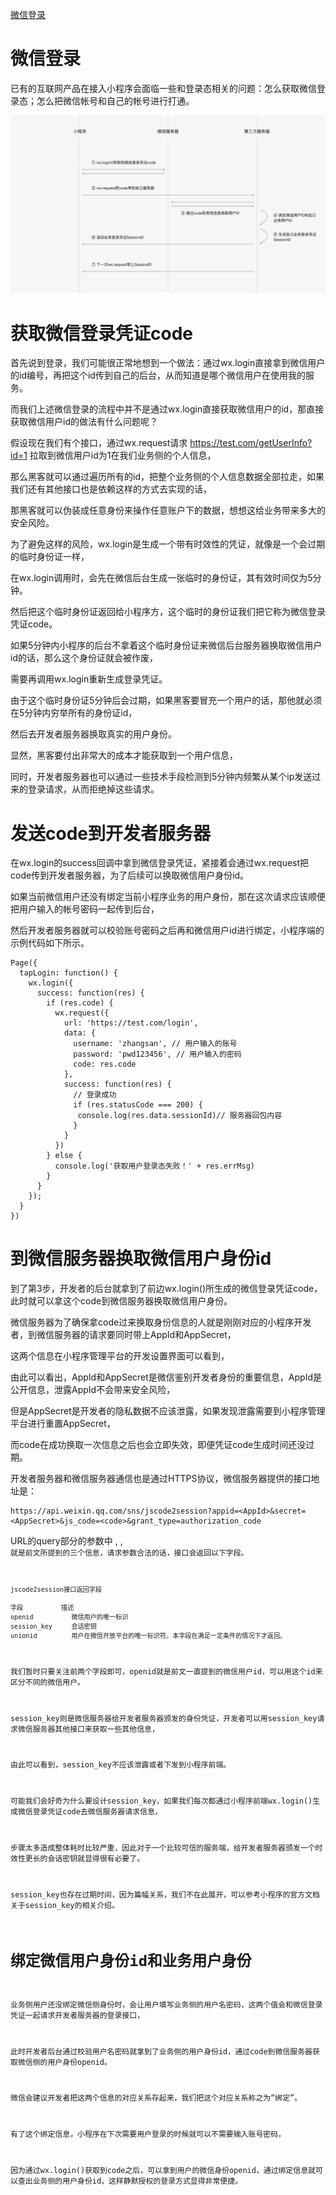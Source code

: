 [微信登录](https://developers.weixin.qq.com/ebook?action=get_post_info&docid=000cc48f96c5989b0086ddc7e56c0a#_ftn7)


# 微信登录

已有的互联网产品在接入小程序会面临一些和登录态相关的问题：怎么获取微信登录态；怎么把微信帐号和自己的帐号进行打通。


![](./imgs/login.png)


# 获取微信登录凭证code

首先说到登录，我们可能很正常地想到一个做法：通过wx.login直接拿到微信用户的id编号，再把这个id传到自己的后台，从而知道是哪个微信用户在使用我的服务。

而我们上述微信登录的流程中并不是通过wx.login直接获取微信用户的id，那直接获取微信用户id的做法有什么问题呢？ 

假设现在我们有个接口，通过wx.request请求 https://test.com/getUserInfo?id=1 拉取到微信用户id为1在我们业务侧的个人信息，

那么黑客就可以通过遍历所有的id，把整个业务侧的个人信息数据全部拉走，如果我们还有其他接口也是依赖这样的方式去实现的话，

那黑客就可以伪装成任意身份来操作任意账户下的数据，想想这给业务带来多大的安全风险。

为了避免这样的风险，wx.login是生成一个带有时效性的凭证，就像是一个会过期的临时身份证一样，

在wx.login调用时，会先在微信后台生成一张临时的身份证，其有效时间仅为5分钟。

然后把这个临时身份证返回给小程序方，这个临时的身份证我们把它称为微信登录凭证code。

如果5分钟内小程序的后台不拿着这个临时身份证来微信后台服务器换取微信用户id的话，那么这个身份证就会被作废，

需要再调用wx.login重新生成登录凭证。

由于这个临时身份证5分钟后会过期，如果黑客要冒充一个用户的话，那他就必须在5分钟内穷举所有的身份证id，

然后去开发者服务器换取真实的用户身份。

显然，黑客要付出非常大的成本才能获取到一个用户信息，

同时，开发者服务器也可以通过一些技术手段检测到5分钟内频繁从某个ip发送过来的登录请求，从而拒绝掉这些请求。



# 发送code到开发者服务器

在wx.login的success回调中拿到微信登录凭证，紧接着会通过wx.request把code传到开发者服务器，为了后续可以换取微信用户身份id。

如果当前微信用户还没有绑定当前小程序业务的用户身份，那在这次请求应该顺便把用户输入的帐号密码一起传到后台，

然后开发者服务器就可以校验账号密码之后再和微信用户id进行绑定，小程序端的示例代码如下所示。

```
Page({
  tapLogin: function() {
    wx.login({
      success: function(res) {
        if (res.code) {
          wx.request({
            url: 'https://test.com/login',
            data: {
              username: 'zhangsan', // 用户输入的账号
              password: 'pwd123456', // 用户输入的密码
              code: res.code
            },
            success: function(res) {
              // 登录成功
              if (res.statusCode === 200) {
               console.log(res.data.sessionId)// 服务器回包内容
              }
            }
          })
        } else {
          console.log('获取用户登录态失败！' + res.errMsg)
        }
      }
    });
  }
})
```


# 到微信服务器换取微信用户身份id

到了第3步，开发者的后台就拿到了前边wx.login()所生成的微信登录凭证code，此时就可以拿这个code到微信服务器换取微信用户身份。

微信服务器为了确保拿code过来换取身份信息的人就是刚刚对应的小程序开发者，到微信服务器的请求要同时带上AppId和AppSecret，

这两个信息在小程序管理平台的开发设置界面可以看到，

由此可以看出，AppId和AppSecret是微信鉴别开发者身份的重要信息，AppId是公开信息，泄露AppId不会带来安全风险，

但是AppSecret是开发者的隐私数据不应该泄露，如果发现泄露需要到小程序管理平台进行重置AppSecret，

而code在成功换取一次信息之后也会立即失效，即便凭证code生成时间还没过期。


开发者服务器和微信服务器通信也是通过HTTPS协议，微信服务器提供的接口地址是：
```
https://api.weixin.qq.com/sns/jscode2session?appid=<AppId>&secret=<AppSecret>&js_code=<code>&grant_type=authorization_code
```

URL的query部分的参数中 <AppId>, <AppSecret>, <code> 就是前文所提到的三个信息，请求参数合法的话，接口会返回以下字段。

```
jscode2session接口返回字段

字段			描述
openid			微信用户的唯一标识
session_key		会话密钥
unionid			用户在微信开放平台的唯一标识符。本字段在满足一定条件的情况下才返回。
```

我们暂时只要关注前两个字段即可，openid就是前文一直提到的微信用户id，可以用这个id来区分不同的微信用户。

session_key则是微信服务器给开发者服务器颁发的身份凭证，开发者可以用session_key请求微信服务器其他接口来获取一些其他信息，

由此可以看到，session_key不应该泄露或者下发到小程序前端。

可能我们会好奇为什么要设计session_key，如果我们每次都通过小程序前端wx.login()生成微信登录凭证code去微信服务器请求信息，

步骤太多造成整体耗时比较严重，因此对于一个比较可信的服务端，给开发者服务器颁发一个时效性更长的会话密钥就显得很有必要了。

session_key也存在过期时间，因为篇幅关系，我们不在此展开，可以参考小程序的官方文档关于session_key的相关介绍。


# 绑定微信用户身份id和业务用户身份

业务侧用户还没绑定微信侧身份时，会让用户填写业务侧的用户名密码，这两个值会和微信登录凭证一起请求开发者服务器的登录接口，

此时开发者后台通过校验用户名密码就拿到了业务侧的用户身份id，通过code到微信服务器获取微信侧的用户身份openid。

微信会建议开发者把这两个信息的对应关系存起来，我们把这个对应关系称之为“绑定”。

有了这个绑定信息，小程序在下次需要用户登录的时候就可以不需要输入账号密码，

因为通过wx.login()获取到code之后，可以拿到用户的微信身份openid，通过绑定信息就可以查出业务侧的用户身份id，这样静默授权的登录方式显得非常便捷。


